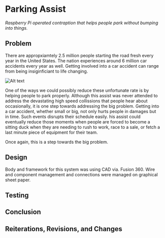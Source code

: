 # Parking Assist

*Raspberry Pi operated contraption that helps people park without bumping into things.*

## Problem
There are appropxiamtely 2.5 million people starting the road fresh every year in the United States. The nation experiences around 6 million car accidents every year as well. Getting involved into a car accident can range from being insiginficiant to life changing.

![Alt text](https://s.hdnux.com/photos/01/31/63/60/23542793/3/rawImage.jpg)


One of the ways we could possibly reduce these unfortunate rate is by helping people to park properly. Although this assist was never attended to address the devastating high speed collissions that people hear about occasionally, it is one step towards addressing the big problem. Getting into a car accident, whether small or big, not only hurts people in damages but in time. Such events disrupts their schedule easily. his assist could eventually reduce those moments when people are forced to become a sitting duck when they are needing to rush to work, race to a sale, or fetch a last minute piece of equipment for their team.

Once again, this is a step towards the big problem.

## Design

Body and framework for this system was using CAD via. Fusion 360. Wire and component management and connections were managed on graphical sheet paper.

## Testing

## Conclusion

## Reiterations, Revisions, and Changes
